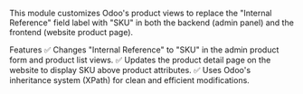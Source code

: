This module customizes Odoo's product views to replace the "Internal Reference" field label with "SKU" in both the backend (admin panel) and the frontend (website product page).

Features
✅ Changes "Internal Reference" to "SKU" in the admin product form and product list views.
✅ Updates the product detail page on the website to display SKU above product attributes.
✅ Uses Odoo's inheritance system (XPath) for clean and efficient modifications.

